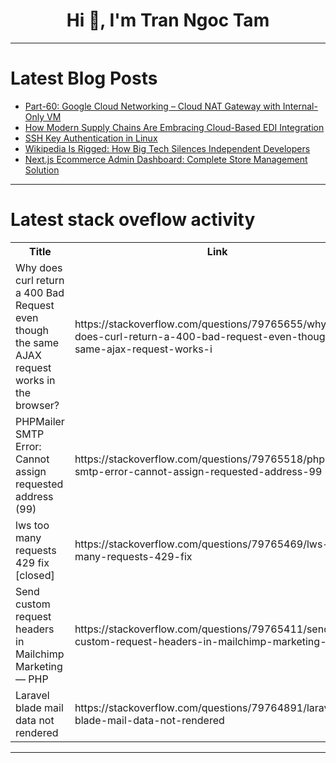 <h1 align="center">Hi 👋, I'm Tran Ngoc Tam</h1>

---

# Latest Blog Posts 
<!-- BLOG-POST-LIST:START -->
- [Part-60: Google Cloud Networking – Cloud NAT Gateway with Internal-Only VM](https://dev.to/latchudevops/part-60-google-cloud-networking-cloud-nat-gateway-with-internal-only-vm-5c2p)
- [How Modern Supply Chains Are Embracing Cloud-Based EDI Integration](https://dev.to/rosieschuck/how-modern-supply-chains-are-embracing-cloud-based-edi-integration-18p7)
- [SSH Key Authentication in Linux](https://dev.to/ijas9118/ssh-key-authentication-in-linux-3aoo)
- [Wikipedia Is Rigged: How Big Tech Silences Independent Developers](https://dev.to/owly/wikipedia-is-rigged-how-big-tech-silences-independent-developers-10fb)
- [Next.js Ecommerce Admin Dashboard: Complete Store Management Solution](https://dev.to/jqueryscript/nextjs-ecommerce-admin-dashboard-complete-store-management-solution-1f8f)
<!-- BLOG-POST-LIST:END -->

---

# Latest stack oveflow activity
<table>
  <tr><th>Title</th><th>Link</th></tr>
  <!-- STACKOVERFLOW:START --><tr><td>Why does curl return a 400 Bad Request even though the same AJAX request works in the browser?</td><td>https://stackoverflow.com/questions/79765655/why-does-curl-return-a-400-bad-request-even-though-the-same-ajax-request-works-i</td></tr><tr><td>PHPMailer SMTP Error: Cannot assign requested address &lpar;99&rpar;</td><td>https://stackoverflow.com/questions/79765518/phpmailer-smtp-error-cannot-assign-requested-address-99</td></tr><tr><td>lws too many requests 429 fix [closed]</td><td>https://stackoverflow.com/questions/79765469/lws-too-many-requests-429-fix</td></tr><tr><td>Send custom request headers in Mailchimp Marketing — PHP</td><td>https://stackoverflow.com/questions/79765411/send-custom-request-headers-in-mailchimp-marketing-php</td></tr><tr><td>Laravel blade mail data not rendered</td><td>https://stackoverflow.com/questions/79764891/laravel-blade-mail-data-not-rendered</td></tr><!-- STACKOVERFLOW:END -->
</table>

---


